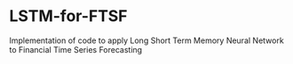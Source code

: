 # LSTM-for-FTSF
Implementation of code to apply Long Short Term Memory Neural Network to Financial Time Series Forecasting
